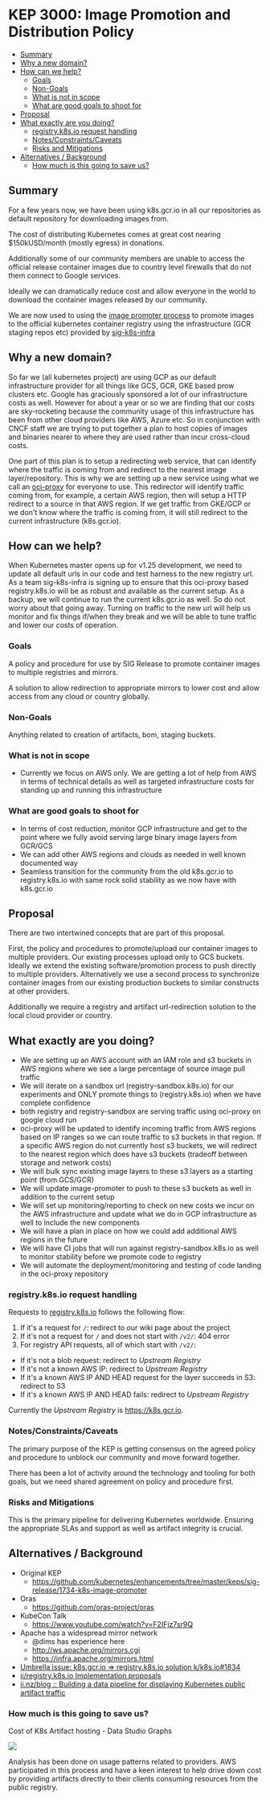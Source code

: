 # KEP 3000: Image Promotion and Distribution Policy

<!-- toc -->
- [Summary](#summary)
- [Why a new domain?](#why-a-new-domain)
- [How can we help?](#how-can-we-help)
  - [Goals](#goals)
  - [Non-Goals](#non-goals)
  - [What is not in scope](#what-is-not-in-scope)
  - [What are good goals to shoot for](#what-are-good-goals-to-shoot-for)
- [Proposal](#proposal)
- [What exactly are you doing?](#what-exactly-are-you-doing)
  - [registry.k8s.io request handling](#registryk8sio-request-handling)
  - [Notes/Constraints/Caveats](#notesconstraintscaveats)
  - [Risks and Mitigations](#risks-and-mitigations)
- [Alternatives / Background](#alternatives--background)
  - [How much is this going to save us?](#how-much-is-this-going-to-save-us)
<!-- /toc -->

## Summary

For a few years now, we have been using k8s.gcr.io in all our repositories as default repository for downloading images from.

The cost of distributing Kubernetes comes at great cost nearing $150kUSD/month (mostly egress) in donations.

Additionally some of our community members are unable to access the official release container images due to country level firewalls that do not them connect to Google services.

Ideally we can dramatically reduce cost and allow everyone in the world to download the container images released by our community.

We are now used to using the [image promoter process](https://github.com/kubernetes/enhancements/tree/master/keps/sig-release/1734-k8s-image-promoter) to promote images to the official kubernetes container registry using the infrastructure (GCR staging repos etc) provided by [sig-k8s-infra](https://github.com/kubernetes/k8s.io/tree/main/k8s.gcr.io)

## Why a new domain?

So far we (all kubernetes project) are using GCP as our default infrastructure provider for all things like GCS, GCR, GKE based prow clusters etc. Google has graciously sponsored a lot of our infrastructure costs as well. However for about a year or so we are finding that our costs are sky-rocketing because the community usage of this infrastructure has been from other cloud providers like AWS, Azure etc. So in conjunction with CNCF staff we are trying to put together a plan to host copies of images and binaries nearer to where they are used rather than incur cross-cloud costs.

One part of this plan is to setup a redirecting web service, that can identify where the traffic is coming from and redirect to the nearest image layer/repository. This is why we are setting up a new service using what we call an [oci-proxy](https://github.com/kubernetes-sigs/oci-proxy) for everyone to use. This redirector will identify traffic coming from, for example, a certain AWS region, then will setup a HTTP redirect to a source in that AWS region. If we get traffic from GKE/GCP or we don't know where the traffic is coming from, it will still redirect to the current infrastructure (k8s.gcr.io).

## How can we help?

When Kubernetes master opens up for v1.25 development, we need to update all default urls in our code and test harness to the new registry url. As a team sig-k8s-infra is signing up to ensure that this oci-proxy based registry.k8s.io will be as robust and available as the current setup. As a backup, we will continue to run the current k8s.gcr.io as well. So do not worry about that going away. Turning on traffic to the new url will help us monitor and fix things if/when they break and we will be able to tune traffic and lower our costs of operation.

### Goals

A policy and procedure for use by SIG Release to promote container images to multiple registries and mirrors.

A solution to allow redirection to appropriate mirrors to lower cost and allow access from any cloud or country globally.

### Non-Goals

Anything related to creation of artifacts, bom, staging buckets.

### What is not in scope

- Currently we focus on AWS only. We are getting a lot of help from AWS in terms of technical details as well as targeted infrastructure costs for standing up and running this infrastructure

### What are good goals to shoot for

- In terms of cost reduction, monitor GCP infrastructure and get to the point where we fully avoid serving large binary image layers from GCR/GCS
- We can add other AWS regions and clouds as needed in well known documented way
- Seamless transition for the community from the old k8s.gcr.io to registry.k8s.io with same rock solid stability as we now have with k8s.gcr.io

## Proposal

There are two intertwined concepts that are part of this proposal.

First, the policy and procedures to promote/upload our container images to multiple providers. Our existing processes upload only to GCS buckets. Ideally we extend the existing software/promotion process to push directly to multiple providers. Alternatively we use a second process to synchronize container images from our existing production buckets to similar constructs at other providers.

Additionally we require a registry and artifact url-redirection solution to the local cloud provider or country.

## What exactly are you doing?

- We are setting up an AWS account with an IAM role and s3 buckets in AWS regions where we see a large percentage of source image pull traffic
- We will iterate on a sandbox url (registry-sandbox.k8s.io) for our experiments and ONLY promote things to (registry.k8s.io) when we have complete confidence
- both registry and registry-sandbox are serving traffic using oci-proxy on google cloud run
- oci-proxy will be updated to identify incoming traffic from AWS regions based on IP ranges so we can route traffic to s3 buckets in that region. If a specific AWS region do not currently host s3 buckets, we will redirect to the nearest region which does have s3 buckets (tradeoff between storage and network costs)
- We will bulk sync existing image layers to these s3 layers as a starting point (from GCS/GCR)
- We will update image-promoter to push to these s3 buckets as well in addition to the current setup
- We will set up monitoring/reporting to check on new costs we incur on the AWS infrastructure and update what we do in GCP infrastructure as well to include the new components
- We will have a plan in place on how we could add additional AWS regions in the future
- We will have CI jobs that will run against registry-sandbox.k8s.io as well to monitor stability before we promote code to registry
- We will automate the deployment/monitoring and testing of code landing in the oci-proxy repository

### registry.k8s.io request handling

Requests to [registry.k8s.io](https://registry.k8s.io) follows the following flow:

1. If it's a request for `/`: redirect to our wiki page about the project
2. If it's not a request for `/` and does not start with `/v2/`: 404 error
3. For registry API requests, all of which start with `/v2/`:

- If it's not a blob request: redirect to _Upstream Registry_
- If it's not a known AWS IP: redirect to _Upstream Registry_
- If it's a known AWS IP AND HEAD request for the layer succeeds in S3: redirect to S3
- If it's a known AWS IP AND HEAD fails: redirect to _Upstream Registry_

Currently the _Upstream Registry_ is https://k8s.gcr.io.

### Notes/Constraints/Caveats

The primary purpose of the KEP is getting consensus on the agreed policy and procedure to unblock our community and move forward together.

There has been a lot of activity around the technology and tooling for both goals, but we need shared agreement on policy and procedure first.

### Risks and Mitigations

This is the primary pipeline for delivering Kubernetes worldwide. Ensuring the appropriate SLAs and support as well as artifact integrity is crucial.

## Alternatives / Background

- Original KEP
  - https://github.com/kubernetes/enhancements/tree/master/keps/sig-release/1734-k8s-image-promoter
- Oras
  - https://github.com/oras-project/oras
- KubeCon Talk
  - https://www.youtube.com/watch?v=F2IFjz7sr9Q
- Apache has a widespread mirror network
  - @dims has experience here
  - http://ws.apache.org/mirrors.cgi
  - https://infra.apache.org/mirrors.html
- [Umbrella issue: k8s.gcr.io => registry.k8s.io solution k/k8s.io#1834
  ](https://github.com/kubernetes/k8s.io/issues/1834)
- [ii/registry.k8s.io Implementation proposals](https://github.com/ii/registry.k8s.io#registryk8sio)
- [ii.nz/blog :: Building a data pipeline for displaying Kubernetes public artifact traffic
  ](https://ii.nz/post/building-a-data-pipline-for-displaying-kubernetes-public-artifact-traffic/)

### How much is this going to save us?

Cost of K8s Artifact hosting - Data Studio Graphs

![](https://i.imgur.com/LAn4UIE.png)

Analysis has been done on usage patterns related to providers. AWS participated in this process and have a keen interest to help drive down cost by providing artifacts directly to their clients consuming resources from the public registry.

